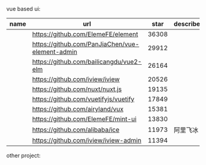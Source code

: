 vue based ui:

| name | url                                             | star  | describe |
| ---- | ----------------------------------------------- | ----- | -------- |
|      | https://github.com/ElemeFE/element              | 36308 |          |
|      | https://github.com/PanJiaChen/vue-element-admin | 29912 |          |
|      | https://github.com/bailicangdu/vue2-elm         | 26164 |          |
|      | https://github.com/iview/iview                  | 20526 |          |
|      | https://github.com/nuxt/nuxt.js                 | 19135 |          |
|      | https://github.com/vuetifyjs/vuetify            | 17849 |          |
|      | https://github.com/airyland/vux                 | 15381 |          |
|      | https://github.com/ElemeFE/mint-ui              | 13830 |          |
|      | https://github.com/alibaba/ice                  | 11973 | 阿里飞冰 |
|      | https://github.com/iview/iview-admin            | 11394 |          |



other project:

